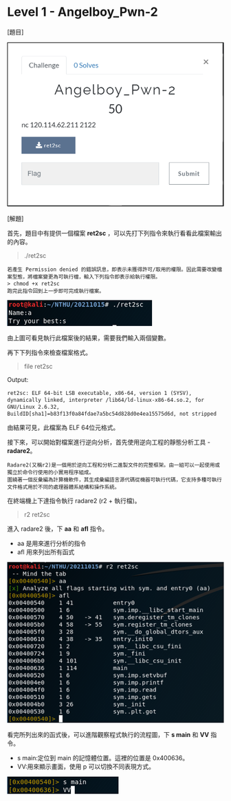 # Level 1 - Angelboy_Pwn-2

[題目]

![image](https://github.com/PenguinBear-cyber/The-Attack-and-Defense-of-Computer/blob/main/Practice/20211015/PWN_CTF/image/Angelboy_topic.png)

[解題]

首先，題目中有提供一個檔案 **ret2sc** ，可以先打下列指令來執行看看此檔案輸出的內容。
> ./ret2sc
```
若產生 Permission denied 的錯誤訊息，即表示未獲得許可/取用的權限。因此需要改變檔案型態，將檔案變更為可執行檔，輸入下列指令即表示給執行權限。
> chmod +x ret2sc
跑完此指令回到上一步即可完成執行檔案。
```
![image](https://github.com/PenguinBear-cyber/The-Attack-and-Defense-of-Computer/blob/main/Practice/20211015/PWN_CTF/image/Angelboy_run.png)

由上圖可看見執行此檔案後的結果，需要我們輸入兩個變數。

再下下列指令來檢查檔案格式。
> file ret2sc

Output:
```
ret2sc: ELF 64-bit LSB executable, x86-64, version 1 (SYSV), dynamically linked, interpreter /lib64/ld-linux-x86-64.so.2, for GNU/Linux 2.6.32, BuildID[sha1]=b83f13f0a84fdae7a5bc54d828d0e4ea15575d6d, not stripped
```
由結果可見，此檔案為 ELF 64位元格式。

接下來，可以開始對檔案進行逆向分析，首先使用逆向工程的靜態分析工具 - **radare2**。
```
Radare2(又稱r2)是一個用於逆向工程和分析二進製文件的完整框架。由一組可以一起使用或獨立於命令行使用的小實用程序組成。
圍繞著一個反彙編為計算機軟件，其生成彙編語言源代碼從機器可執行代碼，它支持多種可執行文件格式用於不同的處理器體系結構和操作系統。
```

在終端機上下達指令執行 radare2 (r2 + 執行檔)。
> r2 ret2sc

進入 radare2 後，下 **aa** 和 **afl** 指令。
* aa 是用來進行分析的指令
* afl 用來列出所有函式

![image](https://github.com/PenguinBear-cyber/The-Attack-and-Defense-of-Computer/blob/main/Practice/20211015/PWN_CTF/image/Angelboy_r2.png)

看完所列出來的函式後，可以進階觀察程式執行的流程圖，下 **s main** 和 **VV** 指令。
* s main:定位到 main 的記憶體位置。這裡的位置是 0x400636。
* VV:用來顯示畫面，使用 p 可以切換不同表現方式。

![image](https://github.com/PenguinBear-cyber/The-Attack-and-Defense-of-Computer/blob/main/Practice/20211015/PWN_CTF/image/Angelboy_VV.png)

